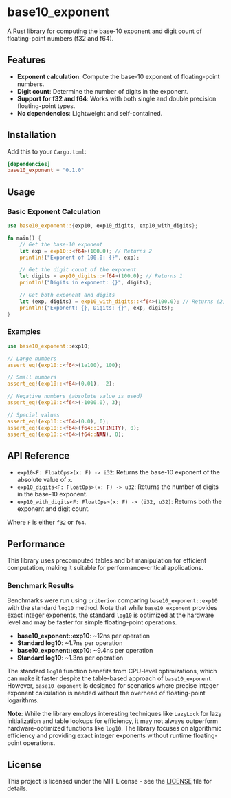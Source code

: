# base10_exponent

A Rust library for computing the base-10 exponent and digit count of floating-point numbers (f32 and f64).

## Features

- **Exponent calculation**: Compute the base-10 exponent of floating-point numbers.
- **Digit count**: Determine the number of digits in the exponent.
- **Support for f32 and f64**: Works with both single and double precision floating-point types.
- **No dependencies**: Lightweight and self-contained.

## Installation

Add this to your `Cargo.toml`:

```toml
[dependencies]
base10_exponent = "0.1.0"
```

## Usage

### Basic Exponent Calculation

```rust
use base10_exponent::{exp10, exp10_digits, exp10_with_digits};

fn main() {
    // Get the base-10 exponent
    let exp = exp10::<f64>(100.0); // Returns 2
    println!("Exponent of 100.0: {}", exp);

    // Get the digit count of the exponent
    let digits = exp10_digits::<f64>(100.0); // Returns 1
    println!("Digits in exponent: {}", digits);

    // Get both exponent and digits
    let (exp, digits) = exp10_with_digits::<f64>(100.0); // Returns (2, 1)
    println!("Exponent: {}, Digits: {}", exp, digits);
}
```

### Examples

```rust
use base10_exponent::exp10;

// Large numbers
assert_eq!(exp10::<f64>(1e100), 100);

// Small numbers
assert_eq!(exp10::<f64>(0.01), -2);

// Negative numbers (absolute value is used)
assert_eq!(exp10::<f64>(-1000.0), 3);

// Special values
assert_eq!(exp10::<f64>(0.0), 0);
assert_eq!(exp10::<f64>(f64::INFINITY), 0);
assert_eq!(exp10::<f64>(f64::NAN), 0);
```

## API Reference

- `exp10<F: FloatOps>(x: F) -> i32`: Returns the base-10 exponent of the absolute value of `x`.
- `exp10_digits<F: FloatOps>(x: F) -> u32`: Returns the number of digits in the base-10 exponent.
- `exp10_with_digits<F: FloatOps>(x: F) -> (i32, u32)`: Returns both the exponent and digit count.

Where `F` is either `f32` or `f64`.

## Performance

This library uses precomputed tables and bit manipulation for efficient computation, making it suitable for performance-critical applications.

### Benchmark Results

Benchmarks were run using `criterion` comparing `base10_exponent::exp10` with the standard `log10` method. Note that while `base10_exponent` provides exact integer exponents, the standard `log10` is optimized at the hardware level and may be faster for simple floating-point operations.

- **base10_exponent::exp10<f64>**: ~12ns per operation
- **Standard log10<f64>**: ~1.7ns per operation
- **base10_exponent::exp10<f32>**: ~9.4ns per operation
- **Standard log10<f32>**: ~1.3ns per operation

The standard `log10` function benefits from CPU-level optimizations, which can make it faster despite the table-based approach of `base10_exponent`. However, `base10_exponent` is designed for scenarios where precise integer exponent calculation is needed without the overhead of floating-point logarithms.

**Note**: While the library employs interesting techniques like `LazyLock` for lazy initialization and table lookups for efficiency, it may not always outperform hardware-optimized functions like `log10`. The library focuses on algorithmic efficiency and providing exact integer exponents without runtime floating-point operations.

## License

This project is licensed under the MIT License - see the [LICENSE](LICENSE) file for details.
